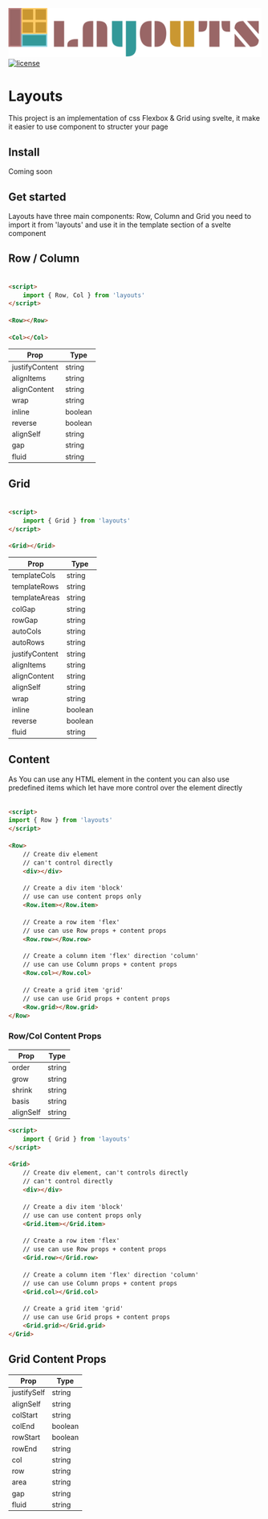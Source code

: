 <p>
	<img alt="LAYOUTS" src="./banner.png">
    <br>
  <!-- <a href="https://www.npmjs.com/package/svelte"> -->
    <!-- <img src="https://img.shields.io/npm/v/svelte.svg" alt="npm version"> -->
  <!-- </a> -->
  <a href="https://github.com/ryu-man/layouts/blob/main/LICENSE">
    <img src="https://img.shields.io/npm/l/svelte.svg" alt="license">
  </a>
</p>

# Layouts

This project is an implementation of css Flexbox & Grid using svelte, it make it easier to use component to structer your page

## Install

Coming soon

## Get started

Layouts have three main components: Row, Column and Grid you need to import it from 'layouts' and use it in the template section of a svelte component

## Row / Column

```html

<script>
    import { Row, Col } from 'layouts'
</script>

<Row></Row>

<Col></Col>

```

| Prop           | Type    |
| -------------- | ------- |
| justifyContent | string  |
| alignItems     | string  |
| alignContent   | string  |
| wrap           | string  |
| inline         | boolean |
| reverse        | boolean |
| alignSelf      | string  |
| gap            | string  |
| fluid          | string  |

## Grid

```html

<script>
    import { Grid } from 'layouts'
</script>

<Grid></Grid>

```

| Prop           | Type    |
| -------------- | ------- |
| templateCols   | string  |
| templateRows   | string  |
| templateAreas  | string  |
| colGap         | string  |
| rowGap         | string  |
| autoCols       | string  |
| autoRows       | string  |
| justifyContent | string  |
| alignItems     | string  |
| alignContent   | string  |
| alignSelf      | string  |
| wrap           | string  |
| inline         | boolean |
| reverse        | boolean |
| fluid          | string  |

## Content

As You can use any HTML element in the content you can also use predefined items which let have more control over the element directly

```html

<script>
import { Row } from 'layouts'
</script>

<Row>
    // Create div element
    // can't control directly
    <div></div>

    // Create a div item 'block'
    // use can use content props only
    <Row.item></Row.item>

    // Create a row item 'flex'
    // use can use Row props + content props
    <Row.row></Row.row>

    // Create a column item 'flex' direction 'column'
    // use can use Column props + content props
    <Row.col></Row.col>

    // Create a grid item 'grid'
    // use can use Grid props + content props
    <Row.grid></Row.grid>
</Row>

```

### Row/Col Content Props

| Prop      | Type   |
| --------- | ------ |
| order     | string |
| grow      | string |
| shrink    | string |
| basis     | string |
| alignSelf | string |

```html
<script>
    import { Grid } from 'layouts'
</script>

<Grid>
    // Create div element, can't controls directly
    // can't control directly
    <div></div>

    // Create a div item 'block'
    // use can use content props only
    <Grid.item></Grid.item>

    // Create a row item 'flex'
    // use can use Row props + content props
    <Grid.row></Grid.row>

    // Create a column item 'flex' direction 'column'
    // use can use Column props + content props
    <Grid.col></Grid.col>

    // Create a grid item 'grid'
    // use can use Grid props + content props
    <Grid.grid></Grid.grid>
</Grid>

```

## Grid Content Props

| Prop        | Type    |
| ----------- | ------- |
| justifySelf | string  |
| alignSelf   | string  |
| colStart    | string  |
| colEnd      | boolean |
| rowStart    | boolean |
| rowEnd      | string  |
| col         | string  |
| row         | string  |
| area        | string  |
| gap         | string  |
| fluid       | string  |
